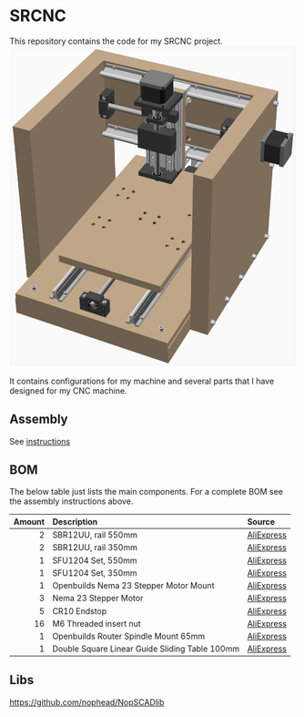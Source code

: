 # SRCNC

This repository contains the code for my SRCNC project.
![Main Assembly](https://raw.githubusercontent.com/laenzlinger/cnc/main/srcnc/assemblies/main_assembled.png)

It contains configurations for my machine and several parts that I have designed for my CNC machine.

## Assembly

See [instructions](srcnc/readme.md) 

## BOM
The below table just lists the main components. For a complete BOM see the assembly instructions above. 

| Amount | Description | Source |
|--:|:-----------|:-------|
|  2 | SBR12UU, rail 550mm | [AliExpress](https://www.aliexpress.com/item/1005008976304126.html) |
|  2 | SBR12UU, rail 350mm | [AliExpress](https://www.aliexpress.com/item/1005008976304126.html) |
|  1 | SFU1204 Set, 550mm | [AliExpress](https://www.aliexpress.com/item/1005004058956836.html) |
|  1 | SFU1204 Set, 350mm | [AliExpress](https://www.aliexpress.com/item/1005004058956836.html) |
|  1 | Openbuilds Nema 23 Stepper Motor Mount | [AliExpress](https://www.aliexpress.com/item/1005008656695586.html) |
|  3 | Nema 23 Stepper Motor | [AliExpress](https://www.aliexpress.com/item/1005006435245504.html) |
|  5 | CR10 Endstop | [AliExpress](https://www.aliexpress.com/item/1005001599112235.html) |
| 16 | M6 Threaded insert nut | [AliExpress](https://www.aliexpress.com/item/1005008275463912.html) |
|  1 | Openbuilds Router Spindle Mount 65mm | [AliExpress](https://www.aliexpress.com/item/1005007218914903.html) |
|  1 | Double Square Linear Guide Sliding Table 100mm | [AliExpress](https://www.aliexpress.com/item/1005005320373835.html) |

## Libs

<https://github.com/nophead/NopSCADlib>
